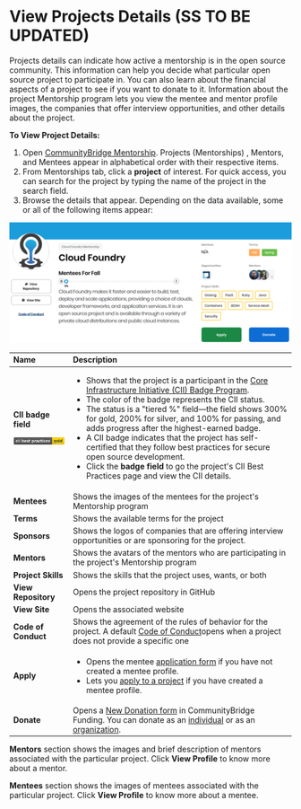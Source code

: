 # View Projects Details \(SS TO BE UPDATED\)

Projects details can indicate how active a mentorship is in the open source community. This information can help you decide what particular open source project to participate in. You can also learn about the financial aspects of a project to see if you want to donate to it. Information about the project Mentorship program lets you view the mentee and mentor profile images, the companies that offer interview opportunities, and other details about the project. 

**To View Project Details:**

1. Open [CommunityBridge Mentorship](https://people.communitybridge.org/profile). Projects \(Mentorships\) , Mentors, and Mentees appear in alphabetical order with their respective items. 
2. From Mentorships tab, click a **project** of interest. For quick access, you can search for the project by typing the name of the project in the search field. 
3. Browse the details that appear. Depending on the data available, some or all of the following items appear:

![](../../../.gitbook/assets/7418695.png)

<table>
  <thead>
    <tr>
      <th style="text-align:left"><b>Name </b>
      </th>
      <th style="text-align:left">Description</th>
    </tr>
  </thead>
  <tbody>
    <tr>
      <td style="text-align:left">
        <p><b>CII badge field</b>
        </p>
        <p>
          <img src="../../../.gitbook/assets/7418694.png" alt/>
        </p>
      </td>
      <td style="text-align:left">
        <ul>
          <li>Shows that the project is a participant in the <a href="https://www.coreinfrastructure.org/programs/badge-program/">Core Infrastructure Initiative (CII) Badge Program</a>.</li>
          <li>The color of the badge represents the CII status.</li>
          <li>The status is a &quot;tiered %&quot; field&#x2014;the field shows 300%
            for gold, 200% for silver, and 100% for passing, and adds progress after
            the highest-earned badge.</li>
          <li>A CII badge indicates that the project has self-certified that they follow
            best practices for secure open source development.</li>
          <li>Click the <b>badge field</b> to go the project&apos;s CII Best Practices
            page and view the CII details.</li>
        </ul>
      </td>
    </tr>
    <tr>
      <td style="text-align:left"><b>Mentees</b>
      </td>
      <td style="text-align:left">Shows the images of the mentees for the project&apos;s Mentorship program</td>
    </tr>
    <tr>
      <td style="text-align:left"><b>Terms</b>
      </td>
      <td style="text-align:left">Shows the available terms for the project</td>
    </tr>
    <tr>
      <td style="text-align:left"><b>Sponsors</b>
      </td>
      <td style="text-align:left">Shows the logos of companies that are offering interview opportunities
        or are sponsoring for the project.</td>
    </tr>
    <tr>
      <td style="text-align:left"><b>Mentors</b>
      </td>
      <td style="text-align:left">Shows the avatars of the mentors who are participating in the project&apos;s
        Mentorship program</td>
    </tr>
    <tr>
      <td style="text-align:left"><b>Project Skills</b>
      </td>
      <td style="text-align:left">Shows the skills that the project uses, wants, or both</td>
    </tr>
    <tr>
      <td style="text-align:left"><b>View Repository</b>
      </td>
      <td style="text-align:left">Opens the project repository in GitHub</td>
    </tr>
    <tr>
      <td style="text-align:left"><b>View Site</b>
      </td>
      <td style="text-align:left">Opens the associated website</td>
    </tr>
    <tr>
      <td style="text-align:left"><b>Code of Conduct</b>
      </td>
      <td style="text-align:left">Shows the agreement of the rules of behavior for the project. A default
        <a
        href="https://www.contributor-covenant.org/version/1/4/code-of-conduct">Code of Conduct</a>opens when a project does not provide a specific one</td>
    </tr>
    <tr>
      <td style="text-align:left"><b>Apply</b>
      </td>
      <td style="text-align:left">
        <ul>
          <li>Opens the mentee <a href="../mentees/become-a-mentee/create-a-mentee-profile.md#CreateaMenteeProfile-MenteeProfile">application form</a> if
            you have not created a mentee profile.</li>
          <li>Lets you <a href="../mentees/become-a-mentee/apply-to-a-project.md">apply to a project</a> if
            you have created a mentee profile.</li>
        </ul>
      </td>
    </tr>
    <tr>
      <td style="text-align:left"><b>Donate</b>
      </td>
      <td style="text-align:left">Opens a <a href="../../crowd-funding/donate-sponsor/donate-as-an-individual.md#result-new-donation-form-appears">New Donation form</a> in
        CommunityBridge Funding. You can donate as an <a href="../../crowd-funding/donate-sponsor/donate-as-an-individual.md">individual</a> or
        as an <a href="../../crowd-funding/donate-sponsor/donate-as-a-sponsor/">organization</a>.</td>
    </tr>
  </tbody>
</table>

**Mentors** section shows the images and brief description of mentors associated with the particular project. Click **View Profile** to know more about a mentor.

**Mentees** section shows the images of mentees associated with the particular project. Click **View Profile** to know more about a mentee.

